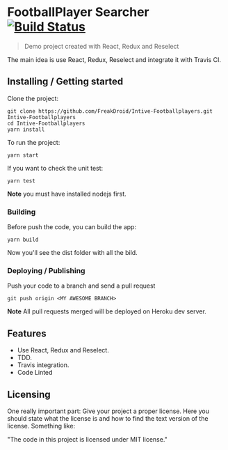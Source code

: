 # FootballPlayer Searcher [![Build Status](https://travis-ci.org/FreakDroid/Intive-Footballplayers.svg?branch=master)](https://travis-ci.org/FreakDroid/Intive-Footballplayers)
> Demo project created with React, Redux and Reselect

The main idea is use React, Redux, Reselect and integrate it with Travis CI.

## Installing / Getting started

Clone the project:

```
git clone https://github.com/FreakDroid/Intive-Footballplayers.git Intive-Footballplayers
cd Intive-Footballplayers
yarn install
```

To run the project:

```
yarn start
```

If you want to check the unit test:

```
yarn test
```

**Note** you must have installed nodejs first.

### Building

Before push the code, you can build the app:

```shell
yarn build
```

Now you'll see the dist folder with all the bild.

### Deploying / Publishing

Push your code to a branch and send a pull request

```shell
git push origin <MY AWESOME BRANCH>
```

**Note** All pull requests merged will be deployed on Heroku dev server.

## Features

* Use React, Redux and Reselect.
* TDD.
* Travis integration.
* Code Linted

## Licensing

One really important part: Give your project a proper license. Here you should
state what the license is and how to find the text version of the license.
Something like:

"The code in this project is licensed under MIT license."